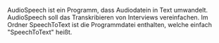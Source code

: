 AudioSpeech ist ein Programm, dass Audiodatein in Text umwandelt.
AudioSpeech soll das Transkribieren von Interviews vereinfachen.
Im Ordner SpeechToText ist die Programmdatei enthalten, welche einfach "SpeechToText" heißt.
